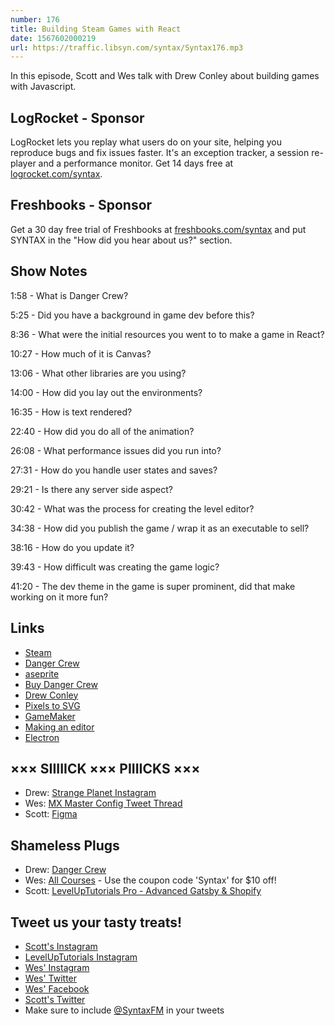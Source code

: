 ```yaml
---
number: 176
title: Building Steam Games with React
date: 1567602000219
url: https://traffic.libsyn.com/syntax/Syntax176.mp3
---
```


In this episode, Scott and Wes talk with Drew Conley about building games with Javascript. 

## LogRocket - Sponsor
LogRocket lets you replay what users do on your site, helping you reproduce bugs and fix issues faster. It's an exception tracker, a session re-player and a performance monitor. Get 14 days free at [logrocket.com/syntax](https://logrocket.com/syntax).

## Freshbooks - Sponsor
Get a 30 day free trial of Freshbooks at [freshbooks.com/syntax](https://freshbooks.com/syntax) and put SYNTAX in the "How did you hear about us?" section.

## Show Notes

1:58 - What is Danger Crew?

5:25 - Did you have a background in game dev before this?

8:36 - What were the initial resources you went to to make a game in React?

10:27 - How much of it is Canvas?

13:06 - What other libraries are you using?

14:00 - How did you lay out the environments?

16:35 - How is text rendered?

22:40 - How did you do all of the animation?

26:08 - What performance issues did you run into?

27:31 - How do you handle user states and saves?

29:21 - Is there any server side aspect?

30:42 - What was the process for creating the level editor? 

34:38 - How did you publish the game / wrap it as an executable to sell?

38:16 - How do you update it?

39:43 - How difficult was creating the game logic?

41:20 - The dev theme in the game is super prominent, did that make working on it more fun?

## Links
* [Steam](https://store.steampowered.com/)
* [Danger Crew](https://thedangercrew.com/)
* [aseprite](https://www.aseprite.org/)
* [Buy Danger Crew](https://store.steampowered.com/app/1064690/Danger_Crew/)
* [Drew Conley](https://drewconley.org)
* [Pixels to SVG](https://s.codepen.io/shshaw/debug/XbxvNj)
* [GameMaker](https://www.yoyogames.com/gamemaker)
* [Making an editor](https://drewconley.org/2019-08-25-dangercrew-editors/)
* [Electron](https://electronjs.org/)

## ××× SIIIIICK ××× PIIIICKS ×××
* Drew: [Strange Planet Instagram](https://www.instagram.com/nathanwpylestrangeplanet/)
* Wes: [MX Master Config Tweet Thread](https://twitter.com/wesbos/status/1166350577519009793)
* Scott: [Figma](https://www.figma.com/)

## Shameless Plugs
* Drew: [Danger Crew](https://thedangercrew.com/)
* Wes: [All Courses](https://wesbos.com/courses/) - Use the coupon code 'Syntax' for $10 off!
* Scott: [LevelUpTutorials Pro - Advanced Gatsby & Shopify](https://www.leveluptutorials.com/pro)

## Tweet us your tasty treats!
* [Scott's Instagram](https://www.instagram.com/stolinski/)
* [LevelUpTutorials Instagram](https://www.instagram.com/LevelUpTutorials/)
* [Wes' Instagram](https://www.instagram.com/wesbos/)
* [Wes' Twitter](https://twitter.com/wesbos)
* [Wes' Facebook](https://www.facebook.com/wesbos.developer)
* [Scott's Twitter](https://twitter.com/stolinski)
* Make sure to include [@SyntaxFM](https://twitter.com/SyntaxFM) in your tweets